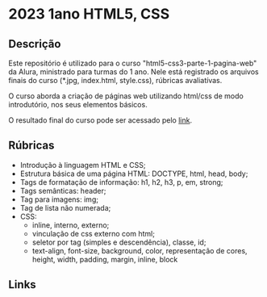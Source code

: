# 2023 1ano HTML5, CSS

## Descrição

Este repositório é utilizado para o curso "html5-css3-parte-1-pagina-web" da Alura, ministrado para turmas do 1 ano. Nele está registrado os arquivos finais do curso (*.jpg, index.html, style.css), rúbricas avaliatívas.

O curso aborda a criação de páginas web utilizando html/css de modo introdutório, nos seus elementos básicos.

O resultado final do curso pode ser acessado pelo [link](https://pfransozi.github.io/2023-1ANO-HTML5-CSS3/).

## Rúbricas

* Introdução à linguagem HTML e CSS;
* Estrutura básica de uma página HTML: DOCTYPE, html, head, body;
* Tags de formatação de informação: h1, h2, h3, p, em, strong;
* Tags semânticas: header;
* Tag para imagens: img;
* Tag de lista não numerada;
* CSS:
  * inline, interno, externo;
  * vinculação de css externo com html;
  * seletor por tag (simples e descendência), classe, id;
  * text-align, font-size, background, color, representação de cores, height, width, padding, margin, inline, block

## Links
